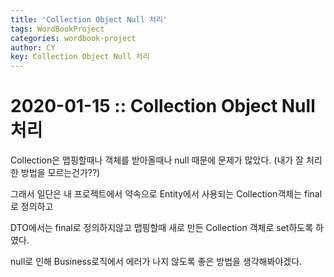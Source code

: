 ```yaml
---
title: 'Collection Object Null 처리'
tags: WordBookProject
categories: wordbook-project
author: CY
key: Collection Object Null 처리
---
```

# 2020-01-15 :: Collection Object Null 처리

Collection은 맵핑할때나 객체를 받아올때나 null 때문에 문제가 많았다. (내가 잘 처리한 방법을 모르는건가??)

그래서 일단은 내 프로젝트에서 약속으로 Entity에서 사용되는 Collection객체는 final로 정의하고

DTO에서는 final로 정의하지않고 맵핑할때 새로 만든 Collection 객체로 set하도록 하였다.

null로 인해 Business로직에서 에러가 나지 않도록 좋은 방법을 생각해봐야겠다.